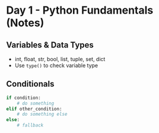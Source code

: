 # Day 1 - Python Fundamentals (Notes)

## Variables & Data Types
- int, float, str, bool, list, tuple, set, dict
- Use `type()` to check variable type

## Conditionals
```python
if condition:
    # do something
elif other_condition:
    # do something else
else:
    # fallback
